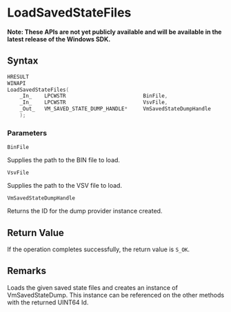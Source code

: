 # LoadSavedStateFiles
**Note: These APIs are not yet publicly available and will be available in the latest release of the Windows SDK.**

## Syntax
```C
HRESULT 
WINAPI 
LoadSavedStateFiles( 
    _In_    LPCWSTR                         BinFile, 
    _In_    LPCWSTR                         VsvFile, 
    _Out_   VM_SAVED_STATE_DUMP_HANDLE*     VmSavedStateDumpHandle 
    ); 
```
### Parameters

`BinFile`

Supplies the path to the BIN file to load.

`VsvFile`

Supplies the path to the VSV file to load.

`VmSavedStateDumpHandle`

Returns the ID for the dump provider instance created.

## Return Value

If the operation completes successfully, the return value is `S_OK`.

## Remarks

Loads the given saved state files and creates an instance of VmSavedStateDump. This instance can be referenced on the other methods with the returned UINT64 Id. 